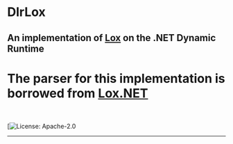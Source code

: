 <h1 >
   DlrLox
  <br>
  
 ##  An implementation of [Lox](https://github.com/munificent/craftinginterpreters) on the .NET Dynamic Runtime
</h1>

# The parser for this implementation is borrowed from [Lox.NET](https://github.com/FaberSanZ/Lox.NET)
<br>

[![License: Apache-2.0](https://github.com/clrudolphi/dlrLox?tab=Apache-2.0-1-ov-file#readme)


<hr>
<br>